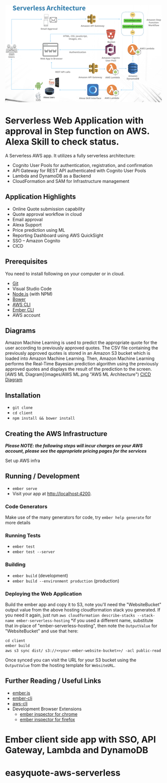 
![AWS Architecture Diagram](images/architecture1.png "AWS Architecture")

# Serverless Web Application with approval in Step function on AWS. Alexa Skill to check status.

A Serverless AWS app. It utilizes a fully serverless architecture:

 - Cognito User Pools for authentication, registration, and confirmation
 - API Gateway for REST API authenticated with Cognito User Pools
 - Lambda and DynamoDB as a Backend
 - CloudFormation and SAM for Infrastructure management

## Application Highlights
* Online Quote submission capability 
* Quote approval workflow in cloud
* Email approval
* Alexa Support
* Price prediction using ML
* Reporting Dashboard using AWS QuickSight
* SSO – Amazon Cognito
* CICD

## Prerequisites

You need to install following on your computer or in cloud.

* [Git](https://git-scm.com/)
* Visual Studio Code
* [Node.js](https://nodejs.org/) (with NPM)
* [Bower](https://bower.io/)
* [AWS CLI](https://aws.amazon.com/cli)
* [Ember CLI](https://ember-cli.com/)
* AWS account

## Diagrams
Amazon Machine Learning is used to predict the appropriate quote for the user according to previously approved quotes. The CSV file containing the previously approved quotes is stored in an Amazon S3 bucket which is loaded into Amazon Machine Learning. Then, Amazon Machine Learning performs the Real-Time Bayesian prediction algorithm using the previously approved quotes and displays the result of the prediction to the screen.
[AWS ML Diagram](images/AWS ML.png "AWS ML Architecture")
[CICD Diagram](images/CICD.png "CICD")

## Installation

* `git clone`
* `cd client`
* `npm install && bower install`

## Creating the AWS Infrastructure

***Please NOTE: the following steps will incur charges on your AWS account, please see the appropriate pricing pages for the services***

Set up AWS infra
   

## Running / Development

* `ember serve`
* Visit your app at [http://localhost:4200](http://localhost:4200).

### Code Generators

Make use of the many generators for code, try `ember help generate` for more details

### Running Tests

* `ember test`
* `ember test --server`

### Building

* `ember build` (development)
* `ember build --environment production` (production)

### Deploying the Web Application

Build the ember app and copy it to S3, note you'll need the "WebsiteBucket" output value from the above hosting cloudformation stack you generated. If you need it again, just run `aws cloudformation describe-stacks --stack-name ember-serverless-hosting` *if you used a different name, substitute that in-place of "ember-serverless-hosting", then note the `OutputValue` for "WebsiteBucket" and use that here:

    cd client
    ember build
    aws s3 sync dist/ s3://<<your-ember-website-bucket>>/ -acl public-read

Once synced you can visit the URL for your S3 bucket using the `OutputValue` from the hosting template for `WebsiteURL`.

## Further Reading / Useful Links

* [ember.js](http://emberjs.com/)
* [ember-cli](https://ember-cli.com/)
* [aws-cli](https://aws.amazon.com/cli)
* Development Browser Extensions
  * [ember inspector for chrome](https://chrome.google.com/webstore/detail/ember-inspector/bmdblncegkenkacieihfhpjfppoconhi)
  * [ember inspector for firefox](https://addons.mozilla.org/en-US/firefox/addon/ember-inspector/)
# Ember client side app with SSO, API Gateway, Lambda and DynamoDB
# easyquote-aws-serverless
